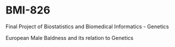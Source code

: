 # BMI-826
Final Project of Biostatistics and Biomedical Informatics - Genetics


European Male Baldness and its relation to Genetics

